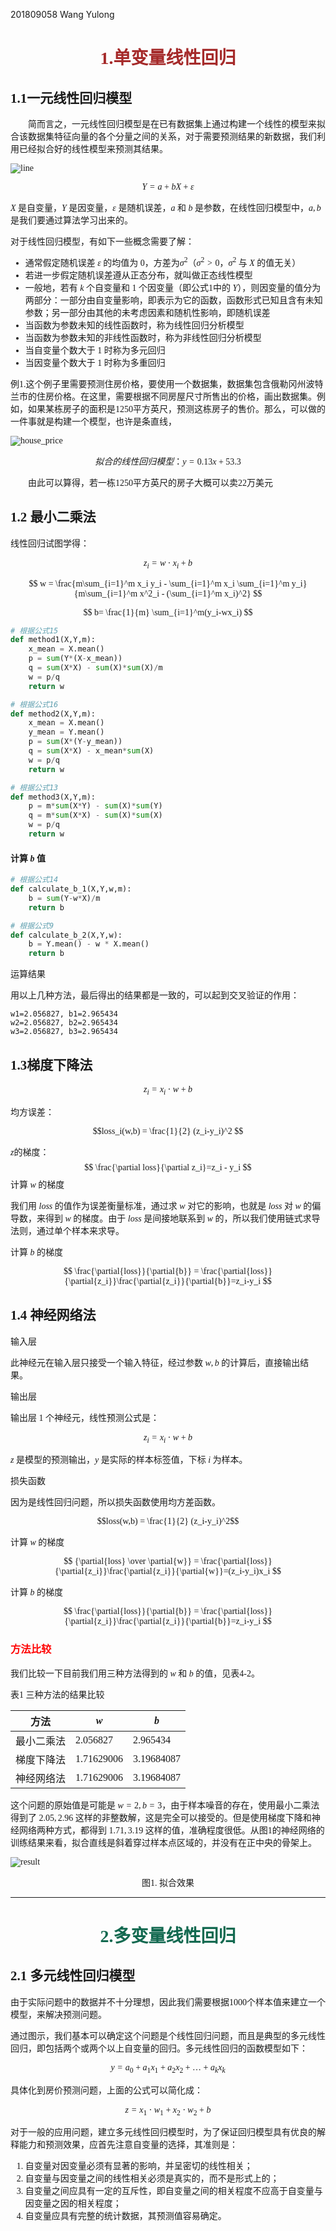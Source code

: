 201809058 Wang Yulong

# <font face="楷体" color=brown><center>1.单变量线性回归</font></center>
<font face="楷体">

## 1.1一元线性回归模型

&emsp;&emsp;简而言之，一元线性回归模型是在已有数据集上通过构建一个线性的模型来拟合该数据集特征向量的各个分量之间的关系，对于需要预测结果的新数据，我们利用已经拟合好的线性模型来预测其结果。

![line](./Images/line.png)

$$Y=a+bX+\varepsilon \tag{1}$$

$X$ 是自变量，$Y$ 是因变量，$\varepsilon$ 是随机误差，$a$ 和 $b$ 是参数，在线性回归模型中，$a,b$ 是我们要通过算法学习出来的。

对于线性回归模型，有如下一些概念需要了解：

- 通常假定随机误差 $\varepsilon$ 的均值为 $0$，方差为$σ^2$（$σ^2>0$，$σ^2$ 与 $X$ 的值无关）
- 若进一步假定随机误差遵从正态分布，就叫做正态线性模型
- 一般地，若有 $k$ 个自变量和 $1$ 个因变量（即公式1中的 $Y$），则因变量的值分为两部分：一部分由自变量影响，即表示为它的函数，函数形式已知且含有未知参数；另一部分由其他的未考虑因素和随机性影响，即随机误差
- 当函数为参数未知的线性函数时，称为线性回归分析模型
- 当函数为参数未知的非线性函数时，称为非线性回归分析模型
- 当自变量个数大于 $1$ 时称为多元回归
- 当因变量个数大于 $1$ 时称为多重回归

例1.这个例子里需要预测住房价格，要使用一个数据集，数据集包含俄勒冈州波特兰市的住房价格。在这里，需要根据不同房屋尺寸所售出的价格，画出数据集。例如，如果某栋房子的面积是1250平方英尺，预测这栋房子的售价。那么，可以做的一件事就是构建一个模型，也许是条直线，


 ![house_price](Images/house_price.png) 
 
 $$拟合的线性回归模型：y=0.13x+53.3$$

&emsp;&emsp;由此可以算得，若一栋1250平方英尺的房子大概可以卖22万美元

## 1.2 最小二乘法

线性回归试图学得：

$$z_i=w \cdot x_i+b $$


$$
w = \frac{m\sum_{i=1}^m x_i y_i - \sum_{i=1}^m x_i \sum_{i=1}^m y_i}{m\sum_{i=1}^m x^2_i - (\sum_{i=1}^m x_i)^2} 
$$

$$
b= \frac{1}{m} \sum_{i=1}^m(y_i-wx_i) 
$$

```Python
# 根据公式15
def method1(X,Y,m):
    x_mean = X.mean()
    p = sum(Y*(X-x_mean))
    q = sum(X*X) - sum(X)*sum(X)/m
    w = p/q
    return w

# 根据公式16
def method2(X,Y,m):
    x_mean = X.mean()
    y_mean = Y.mean()
    p = sum(X*(Y-y_mean))
    q = sum(X*X) - x_mean*sum(X)
    w = p/q
    return w

# 根据公式13
def method3(X,Y,m):
    p = m*sum(X*Y) - sum(X)*sum(Y)
    q = m*sum(X*X) - sum(X)*sum(X)
    w = p/q
    return w
```

#### 计算 $b$ 值

```Python
# 根据公式14
def calculate_b_1(X,Y,w,m):
    b = sum(Y-w*X)/m
    return b

# 根据公式9
def calculate_b_2(X,Y,w):
    b = Y.mean() - w * X.mean()
    return b
```

运算结果

用以上几种方法，最后得出的结果都是一致的，可以起到交叉验证的作用：

```
w1=2.056827, b1=2.965434
w2=2.056827, b2=2.965434
w3=2.056827, b3=2.965434
```

## 1.3梯度下降法

$$z_i = x_i \cdot w + b $$

均方误差：

$$loss_i(w,b) = \frac{1}{2} (z_i-y_i)^2 $$

$z$的梯度：
$$
\frac{\partial loss}{\partial z_i}=z_i - y_i 
$$
计算 $w$ 的梯度

我们用 $loss$ 的值作为误差衡量标准，通过求 $w$ 对它的影响，也就是 $loss$ 对 $w$ 的偏导数，来得到 $w$ 的梯度。由于 $loss$ 是间接地联系到 $w$ 的，所以我们使用链式求导法则，通过单个样本来求导。

计算 $b$ 的梯度

$$
\frac{\partial{loss}}{\partial{b}} = \frac{\partial{loss}}{\partial{z_i}}\frac{\partial{z_i}}{\partial{b}}=z_i-y_i 
$$

## 1.4 神经网络法

输入层

此神经元在输入层只接受一个输入特征，经过参数 $w,b$ 的计算后，直接输出结果。

输出层

输出层 $1$ 个神经元，线性预测公式是：

$$z_i = x_i \cdot w + b$$

$z$ 是模型的预测输出，$y$ 是实际的样本标签值，下标 $i$ 为样本。

损失函数

因为是线性回归问题，所以损失函数使用均方差函数。

$$loss(w,b) = \frac{1}{2} (z_i-y_i)^2$$

计算 $w$ 的梯度

$$
{\partial{loss} \over \partial{w}} = \frac{\partial{loss}}{\partial{z_i}}\frac{\partial{z_i}}{\partial{w}}=(z_i-y_i)x_i
$$

计算 $b$ 的梯度

$$
\frac{\partial{loss}}{\partial{b}} = \frac{\partial{loss}}{\partial{z_i}}\frac{\partial{z_i}}{\partial{b}}=z_i-y_i
$$

### <font color=red>方法比较</font>

我们比较一下目前我们用三种方法得到的 $w$ 和 $b$ 的值，见表4-2。

表1 三种方法的结果比较

|方法|$w$|$b$|
|----|----|----|
|最小二乘法|2.056827|2.965434|
|梯度下降法|1.71629006|3.19684087|
|神经网络法|1.71629006|3.19684087|


这个问题的原始值是可能是 $w=2,b=3$，由于样本噪音的存在，使用最小二乘法得到了 $2.05,2.96$ 这样的非整数解，这是完全可以接受的。但是使用梯度下降和神经网络两种方式，都得到 $1.71,3.19$ 这样的值，准确程度很低。从图1的神经网络的训练结果来看，拟合直线是斜着穿过样本点区域的，并没有在正中央的骨架上。

![result](Images/result.png)
<center>图1. 拟合效果</center>


---
# <font face="楷体" color=#13695><center>2.多变量线性回归</font></center>

## 2.1 多元线性回归模型

由于实际问题中的数据并不十分理想，因此我们需要根据1000个样本值来建立一个模型，来解决预测问题。

通过图示，我们基本可以确定这个问题是个线性回归问题，而且是典型的多元线性回归，即包括两个或两个以上自变量的回归。多元线性回归的函数模型如下：

$$y=a_0+a_1x_1+a_2x_2+\dots+a_kx_k$$

具体化到房价预测问题，上面的公式可以简化成：

$$ 
z = x_1 \cdot w_1 + x_2 \cdot w_2 + b
$$

对于一般的应用问题，建立多元线性回归模型时，为了保证回归模型具有优良的解释能力和预测效果，应首先注意自变量的选择，其准则是：

1. 自变量对因变量必须有显著的影响，并呈密切的线性相关；
2. 自变量与因变量之间的线性相关必须是真实的，而不是形式上的；
3. 自变量之间应具有一定的互斥性，即自变量之间的相关程度不应高于自变量与因变量之因的相关程度；
4. 自变量应具有完整的统计数据，其预测值容易确定。